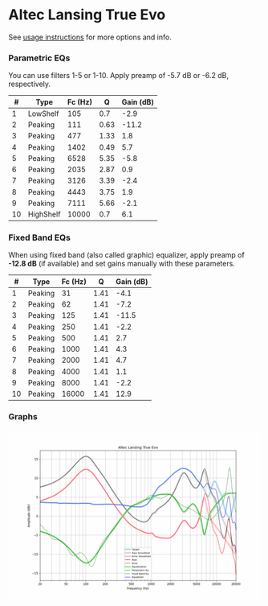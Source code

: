 # Altec Lansing True Evo
See [usage instructions](https://github.com/jaakkopasanen/AutoEq#usage) for more options and info.

### Parametric EQs
You can use filters 1-5 or 1-10. Apply preamp of -5.7 dB or -6.2 dB, respectively.

|   # | Type      |   Fc (Hz) |    Q |   Gain (dB) |
|-----|-----------|-----------|------|-------------|
|   1 | LowShelf  |       105 | 0.7  |        -2.9 |
|   2 | Peaking   |       111 | 0.63 |       -11.2 |
|   3 | Peaking   |       477 | 1.33 |         1.8 |
|   4 | Peaking   |      1402 | 0.49 |         5.7 |
|   5 | Peaking   |      6528 | 5.35 |        -5.8 |
|   6 | Peaking   |      2035 | 2.87 |         0.9 |
|   7 | Peaking   |      3126 | 3.39 |        -2.4 |
|   8 | Peaking   |      4443 | 3.75 |         1.9 |
|   9 | Peaking   |      7111 | 5.66 |        -2.1 |
|  10 | HighShelf |     10000 | 0.7  |         6.1 |

### Fixed Band EQs
When using fixed band (also called graphic) equalizer, apply preamp of **-12.8 dB** (if available) and set gains manually with these parameters.

|   # | Type    |   Fc (Hz) |    Q |   Gain (dB) |
|-----|---------|-----------|------|-------------|
|   1 | Peaking |        31 | 1.41 |        -4.1 |
|   2 | Peaking |        62 | 1.41 |        -7.2 |
|   3 | Peaking |       125 | 1.41 |       -11.5 |
|   4 | Peaking |       250 | 1.41 |        -2.2 |
|   5 | Peaking |       500 | 1.41 |         2.7 |
|   6 | Peaking |      1000 | 1.41 |         4.3 |
|   7 | Peaking |      2000 | 1.41 |         4.7 |
|   8 | Peaking |      4000 | 1.41 |         1.1 |
|   9 | Peaking |      8000 | 1.41 |        -2.2 |
|  10 | Peaking |     16000 | 1.41 |        12.9 |

### Graphs
![](./Altec%20Lansing%20True%20Evo.png)
